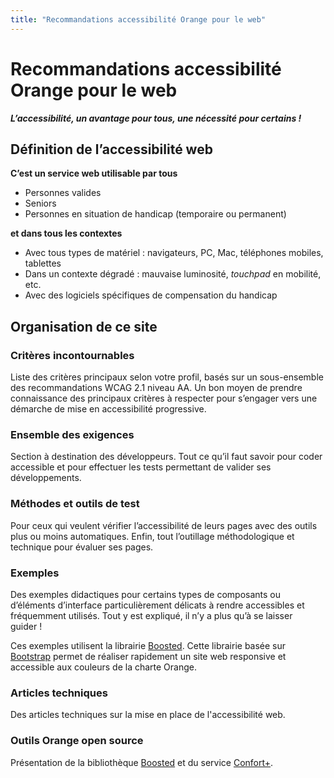 ```yaml
---
title: "Recommandations accessibilité Orange pour le web"
---
```


# Recommandations accessibilité Orange pour le web

***L’accessibilité, un avantage pour tous, une nécessité pour certains&nbsp;!***

## Définition de l’accessibilité web
**C’est un service web utilisable par tous**

- Personnes valides
- Seniors
- Personnes en situation de handicap (temporaire ou permanent)

**et dans tous les contextes**

- Avec tous types de matériel&nbsp;: navigateurs, <abbr>PC</abbr>, Mac, téléphones mobiles, tablettes
- Dans un contexte dégradé&nbsp;: mauvaise luminosité, <i lang="en">touchpad</i> en mobilité, etc.
- Avec des logiciels spécifiques de compensation du handicap
  
## Organisation de ce site

### Critères incontournables
Liste des critères principaux selon votre profil, basés sur un sous-ensemble des recommandations <abbr>WCAG</abbr> 2.1 niveau AA. Un bon moyen de prendre connaissance des principaux critères à respecter pour s’engager vers une démarche de mise en accessibilité progressive.  

### Ensemble des exigences
Section à destination des développeurs. Tout ce qu’il faut savoir pour coder accessible et pour effectuer les tests permettant de valider ses développements.

### Méthodes et outils de test
Pour ceux qui veulent vérifier l’accessibilité de leurs pages avec des outils plus ou moins automatiques. Enfin, tout l’outillage méthodologique et technique pour évaluer ses pages.

### Exemples
Des exemples didactiques pour certains types de composants ou d’éléments d’interface  particulièrement délicats à rendre accessibles et fréquemment utilisés. Tout y est expliqué, il n’y a plus qu’à se laisser guider&nbsp;!

Ces exemples utilisent la librairie [Boosted](http://boosted.orange.com/). Cette librairie basée sur [Bootstrap](http://getbootstrap.com/) permet de réaliser rapidement un site web responsive et accessible aux couleurs de la charte Orange.

### Articles techniques
Des articles techniques sur la mise en place de l'accessibilité web.

### Outils Orange open source
Présentation de la bibliothèque [Boosted](http://boosted.orange.com/) et du service [Confort+](https://confort-plus.orange.com/).
